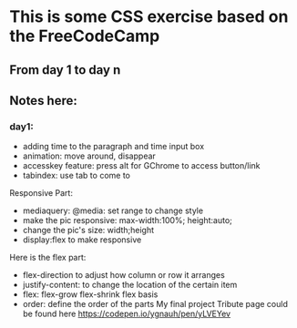 # This is some CSS exercise based on the FreeCodeCamp
## From day 1 to day n
## Notes here:
### day1:
* adding time to the paragraph and time input box
* animation: move around, disappear
* accesskey feature: press alt for GChrome to access button/link
* tabindex: use tab to come to

Responsive Part:

* mediaquery: @media: set range to change style
* make the pic responsive: max-width:100%; height:auto;
* change the pic's size: width;height
* display:flex to make responsive

Here is the flex part:

* flex-direction to adjust how column or row it arranges
* justify-content: to change the location of the certain item
* flex: flex-grow flex-shrink flex basis
* order: define the order of the parts
My final project Tribute page could be found here
https://codepen.io/ygnauh/pen/yLVEYev
